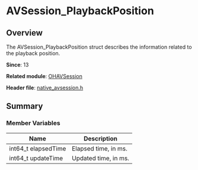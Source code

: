 # AVSession_PlaybackPosition


## Overview

The AVSession_PlaybackPosition struct describes the information related to the playback position.

**Since**: 13

**Related module**: [OHAVSession](_o_h_a_v_session.md)

**Header file**: [native_avsession.h](native__avsession_8h.md)

## Summary


### Member Variables

| Name| Description|
| -------- | -------- |
|  int64_t elapsedTime  | Elapsed time, in ms. |
|  int64_t updateTime  | Updated time, in ms. |
